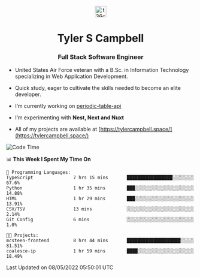 <p align="center">
<a href="https://www.linkedin.com/in/t36campbell" target="blank"><img align="center" src="https://ik.imagekit.io/t36campbell/Portfolio/linkedin.png.original_m8bbGgPh6.png" alt="t36campbell" height="30" width="30" /></a>
</p>
<h1 align="center">Tyler S Campbell</h1>
<h3 align="center">Full Stack Software Engineer</h3>

* United States Air Force veteran with a B.Sc. in Information Technology specializing in Web Application Development. 

* Quick study, eager to cultivate the skills needed to become an elite developer.

* I’m currently working on [periodic-table-api](https://github.com/t36campbell/periodic-table-api)

* I’m experimenting with **Nest, Next and Nuxt**

* All of my projects are available at [https://tylercampbell.space/](https://tylercampbell.space/)

<!--START_SECTION:waka-->
![Code Time](http://img.shields.io/badge/Code%20Time-1%2C620%20hrs%2024%20mins-blue)

📊 **This Week I Spent My Time On** 

```text
💬 Programming Languages: 
TypeScript               7 hrs 15 mins       █████████████████░░░░░░░░   67.6% 
Python                   1 hr 35 mins        ███░░░░░░░░░░░░░░░░░░░░░░   14.88% 
HTML                     1 hr 29 mins        ███░░░░░░░░░░░░░░░░░░░░░░   13.91% 
CSV/TSV                  13 mins             ░░░░░░░░░░░░░░░░░░░░░░░░░   2.14% 
Git Config               6 mins              ░░░░░░░░░░░░░░░░░░░░░░░░░   1.0%

🐱‍💻 Projects: 
mcsteen-frontend         8 hrs 44 mins       ████████████████████░░░░░   81.51% 
coalesce-ip              1 hr 59 mins        ████░░░░░░░░░░░░░░░░░░░░░   18.49%

```


 Last Updated on 08/05/2022 05:50:01 UTC
<!--END_SECTION:waka-->
